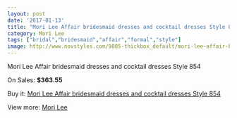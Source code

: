 ```yaml
---
layout: post
date: '2017-01-13'
title: "Mori Lee Affair bridesmaid dresses and cocktail dresses Style 854"
category: Mori Lee
tags: ["bridal","bridesmaid","affair","formal","style"]
image: http://www.novstyles.com/9805-thickbox_default/mori-lee-affair-bridesmaid-dresses-and-cocktail-dresses-style-854.jpg
---
```

Mori Lee Affair bridesmaid dresses and cocktail dresses Style 854

On Sales: **$363.55**
<a href="https://www.novstyles.com/en/mori-lee/6937-mori-lee-affair-bridesmaid-dresses-and-cocktail-dresses-style-854.html"><amp-img layout="responsive" width="600" height="600" src="//www.novstyles.com/9805-thickbox_default/mori-lee-affair-bridesmaid-dresses-and-cocktail-dresses-style-854.jpg" alt="Mori Lee Affair bridesmaid dresses and cocktail dresses Style 854 0" /></a>

Buy it: [Mori Lee Affair bridesmaid dresses and cocktail dresses Style 854](https://www.novstyles.com/en/mori-lee/6937-mori-lee-affair-bridesmaid-dresses-and-cocktail-dresses-style-854.html "Mori Lee Affair bridesmaid dresses and cocktail dresses Style 854")

View more: [Mori Lee](https://www.novstyles.com/en/47-mori-lee "Mori Lee")